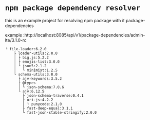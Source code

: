 # `npm package dependency resolver`

this is an example project for resolving npm package with it package-dependencies

example :http://localhost:8085/api/v1/package-dependencies/admin-lte/3.1.0-rc

```
└ file-loader:6.2.0
    ├ loader-utils:2.0.0
    │ ├ big.js:5.2.2
    │ ├ emojis-list:3.0.0
    │ └ json5:2.1.2
    │   └ minimist:1.2.5
    └ schema-utils:3.0.0
      ├ ajv-keywords:3.5.2
      ├ @types
      │ └ json-schema:7.0.6
      └ ajv:6.12.5
        ├ json-schema-traverse:0.4.1
        ├ uri-js:4.2.2
        │ └ punycode:2.1.0
        ├ fast-deep-equal:3.1.1
        └ fast-json-stable-stringify:2.0.0
```